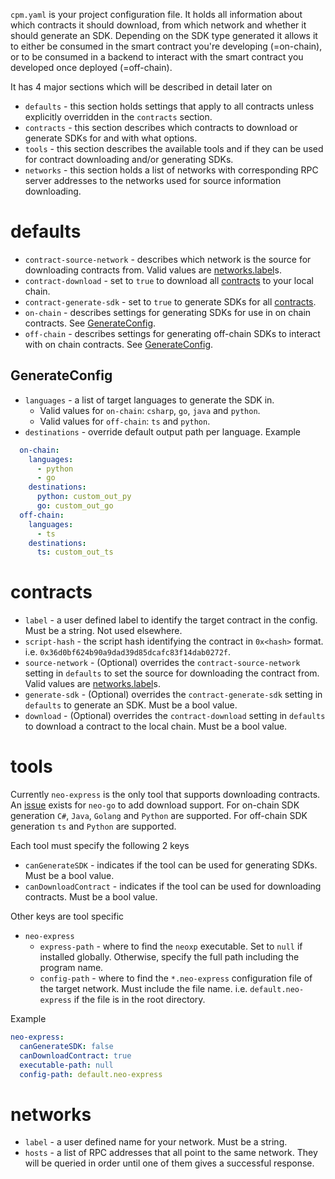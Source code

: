`cpm.yaml` is your project configuration file. It holds all information about which contracts it should download,
from which network and whether it should generate an SDK. Depending on the SDK type generated it allows it to either be
consumed in the smart contract you're developing (=on-chain), or to be consumed in a backend to interact with the smart
contract you developed once deployed (=off-chain).

It has 4 major sections which will be described in detail later on
* `defaults` - this section holds settings that apply to all contracts unless explicitly overridden in the `contracts` section.
* `contracts` - this section describes which contracts to download or generate SDKs for and with what options.
* `tools` - this section describes the available tools and if they can be used for contract downloading and/or generating SDKs.
* `networks` - this section holds a list of networks with corresponding RPC server addresses to the networks used for source information downloading.

# defaults
* `contract-source-network` - describes which network is the source for downloading contracts from. Valid values are [networks.label](#Networks)s.
* `contract-download` - set to `true` to download all [contracts](#contracts) to your local chain.
* `contract-generate-sdk` - set to `true` to generate SDKs for all [contracts](#contracts).
* `on-chain` - describes settings for generating SDKs for use in on chain contracts. See [GenerateConfig](#GenerateConfig).
* `off-chain` - describes settings for generating off-chain SDKs to interact with on chain contracts. See [GenerateConfig](#GenerateConfig).


## GenerateConfig
* `languages` - a list of target languages to generate the SDK in. 
   * Valid values for `on-chain`: `csharp`, `go`, `java` and `python`.
   * Valid values for `off-chain`: `ts` and `python`.
* `destinations` - override default output path per language. Example
```yaml
  on-chain:
    languages:
      - python
      - go
    destinations:
      python: custom_out_py
      go: custom_out_go
  off-chain:
    languages:
      - ts
    destinations:
      ts: custom_out_ts
```

# contracts
* `label` - a user defined label to identify the target contract in the config. Must be a string. Not used elsewhere.
* `script-hash` - the script hash identifying the contract in `0x<hash>` format. i.e. `0x36d0bf624b90a9dad39d85dcafc83f14dab0272f`.
* `source-network` - (Optional) overrides the `contract-source-network` setting in `defaults` to set the source for downloading the contract from. Valid values are [networks.label](#Networks)s.
* `generate-sdk` - (Optional) overrides the `contract-generate-sdk` setting in `defaults` to generate an SDK. Must be a bool value.
* `download` - (Optional) overrides the `contract-download` setting in `defaults` to download a contract to the local chain. Must be a bool value.

# tools
Currently `neo-express` is the only tool that supports downloading contracts. An [issue](https://github.com/nspcc-dev/neo-go/issues/2406) exists for `neo-go` to add download support.
For on-chain SDK generation `C#`, `Java`, `Golang` and `Python` are supported. For off-chain SDK generation `ts` and `Python` are supported.

Each tool must specify the following 2 keys
* `canGenerateSDK` - indicates if the tool can be used for generating SDKs. Must be a bool value.
* `canDownloadContract` - indicates if the tool can be used for downloading contracts. Must be a bool value.

Other keys are tool specific
* `neo-express`
    * `express-path` - where to find the `neoxp` executable. Set to `null` if installed globally. Otherwise, specify the full path including the program name.
    * `config-path` - where to find the `*.neo-express` configuration file of the target network. Must include the file name. i.e. `default.neo-express` if the file is in the root directory.

Example

```yaml
neo-express:
  canGenerateSDK: false
  canDownloadContract: true
  executable-path: null
  config-path: default.neo-express
```

# networks
* `label` - a user defined name for your network. Must be a string.
* `hosts` - a list of RPC addresses that all point to the same network. They will be queried in order until one of them gives a successful response.